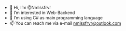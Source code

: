 - 👋 Hi, I’m @Nmlssfrvr
- 👀 I’m interested in Web-Backend
- 🌱 I’m using C# as main programming language
- 📫 You can reach me via e-mail nmlssfrvr@outlook.com

<!---
Nmlssfrvr/Nmlssfrvr is a ✨ special ✨ repository because its `README.md` (this file) appears on your GitHub profile.
You can click the Preview link to take a look at your changes.
--->
